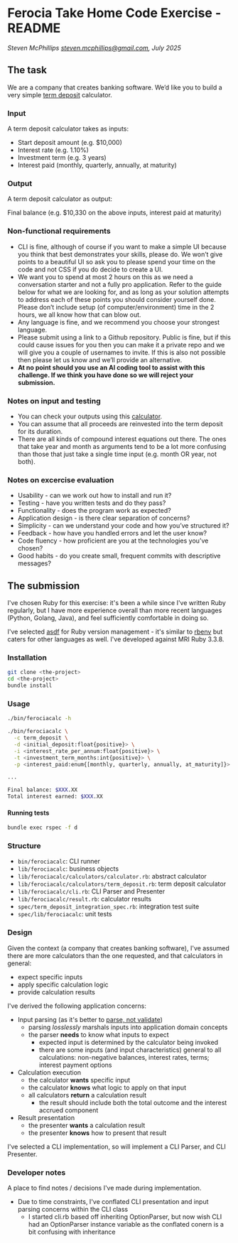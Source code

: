 # Ferocia Take Home Code Exercise - README

_Steven McPhillips <steven.mcphillips@gmail.com>, July 2025_


## The task

We are a company that creates banking software. We’d like you to build a very simple [term deposit](https://moneysmart.gov.au/saving/term-deposits) calculator.

### Input

A term deposit calculator takes as inputs:

- Start deposit amount (e.g. $10,000)
- Interest rate (e.g. 1.10%)
- Investment term (e.g. 3 years)
- Interest paid (monthly, quarterly, annually, at maturity)

### Output

A term deposit calculator as output:

Final balance (e.g. $10,330 on the above inputs, interest paid at maturity)

### Non-functional requirements

- CLI is fine, although of course if you want to make a simple UI because you think that best demonstrates your skills, please do. We won’t give points to a beautiful UI so ask you to please spend your time on the code and not CSS if you do decide to create a UI.
- We want you to spend at most 2 hours on this as we need a conversation starter and not a fully pro application. Refer to the guide below for what we are looking for, and as long as your solution attempts to address each of these points you should consider yourself done. Please don’t include setup (of computer/environment) time in the 2 hours, we all know how that can blow out.
- Any language is fine, and we recommend you choose your strongest language.
- Please submit using a link to a Github repository. Public is fine, but if this could cause issues for you then you can make it a private repo and we will give you a couple of usernames to invite. If this is also not possible then please let us know and we’ll provide an alternative.
- **At no point should you use an AI coding tool to assist with this challenge. If we think you have done so we will reject your submission.**

### Notes on input and testing

- You can check your outputs using this [calculator](https://www.bendigobank.com.au/calculators/deposit-and-savings/). 
- You can assume that all proceeds are reinvested into the term deposit for its duration.
- There are all kinds of compound interest equations out there. The ones that take year and month as arguments tend to be a lot more confusing than those that just take a single time input (e.g. month OR year, not both).

### Notes on excercise evaluation

- Usability - can we work out how to install and run it?
- Testing - have you written tests and do they pass?
- Functionality - does the program work as expected?
- Application design - is there clear separation of concerns?
- Simplicity - can we understand your code and how you’ve structured it?
- Feedback - how have you handled errors and let the user know?
- Code fluency - how proficient are you at the technologies you’ve chosen?
- Good habits - do you create small, frequent commits with descriptive messages?

## The submission

I've chosen Ruby for this exercise: it's been a while since I've written Ruby regularly, but I have more experience overall than more recent languages (Python, Golang, Java), and feel sufficiently comfortable in doing so.

I've selected [asdf](https://github.com/asdf-vm/asdf) for Ruby version management - it's similar to [rbenv](https://github.com/rbenv/rbenv) but caters for other languages as well. I've developed against MRI Ruby 3.3.8.

### Installation

```bash
git clone <the-project>
cd <the-project>
bundle install
```

### Usage

```bash
./bin/ferociacalc -h
```

```bash
./bin/ferociacalc \
  -c term_deposit \
  -d <initial_deposit:float{positive}> \
  -i <interest_rate_per_annum:float{positive}> \
  -t <investment_term_months:int{positive}> \
  -p <interest_paid:enum{[monthly, quarterly, annually, at_maturity]}>

...

Final balance: $XXX.XX
Total interest earned: $XXX.XX
```

#### Running tests

```bash
bundle exec rspec -f d
```

### Structure

- `bin/ferociacalc`: CLI runner
- `lib/ferociacalc`: business objects
- `lib/ferociacalc/calculators/calculator.rb`: abstract calculator
- `lib/ferociacalc/calculators/term_deposit.rb`: term deposit calculator
- `lib/ferociacalc/cli.rb`: CLI Parser and Presenter
- `lib/ferociacalc/result.rb`: calculator results
- `spec/term_deposit_integration_spec.rb`: integration test suite
- `spec/lib/ferociacalc`: unit tests

### Design

Given the context (a company that creates banking software), I've assumed there are more calculators than the one requested, and that calculators in general:

- expect specific inputs
- apply specific calculation logic
- provide calculation results

I've derived the following application concerns:

- Input parsing (as it's better to [parse, not validate](https://lexi-lambda.github.io/blog/2019/11/05/parse-don-t-validate/))
    - parsing _losslessly_ marshals inputs into application domain concepts
    - the parser **needs** to know what inputs to expect
        - expected input is determined by the calculator being invoked
        - there are some inputs (and input characteristics) general to all calculations: non-negative balances, interest rates, terms; interest payment options
- Calculation execution
    - the calculator **wants** specific input
    - the calculator **knows** what logic to apply on that input
    - all calculators **return** a calculation result
        - the result should include both the total outcome and the interest accrued component
- Result presentation
    - the presenter **wants** a calculation result
    - the presenter **knows** how to present that result

I've selected a CLI implementation, so will implement a CLI Parser, and CLI Presenter.

### Developer notes

A place to find notes / decisions I've made during implementation.

- Due to time constraints, I've conflated CLI presentation and input parsing concerns within the CLI class
    - I started cli.rb based off inheriting OptionParser, but now wish CLI had an OptionParser instance variable as the conflated conern is a bit confusing with inheritance
